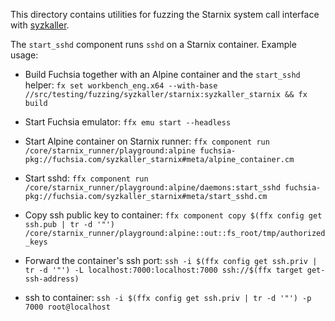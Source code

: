 This directory contains utilities for fuzzing the Starnix system call interface
with [syzkaller](https://github.com/google/syzkaller).

The `start_sshd` component runs `sshd` on a Starnix container. Example usage:

- Build Fuchsia together with an Alpine container and the `start_sshd` helper: `fx set workbench_eng.x64 --with-base //src/testing/fuzzing/syzkaller/starnix:syzkaller_starnix && fx build`

- Start Fuchsia emulator: `ffx emu start --headless`

- Start Alpine container on Starnix runner: `ffx component run /core/starnix_runner/playground:alpine fuchsia-pkg://fuchsia.com/syzkaller_starnix#meta/alpine_container.cm`

- Start sshd: `ffx component run /core/starnix_runner/playground:alpine/daemons:start_sshd fuchsia-pkg://fuchsia.com/syzkaller_starnix#meta/start_sshd.cm`

- Copy ssh public key to container: `ffx component copy $(ffx config get ssh.pub | tr -d '"') /core/starnix_runner/playground:alpine::out::fs_root/tmp/authorized_keys`

- Forward the container's ssh port: `ssh -i $(ffx config get ssh.priv | tr -d '"') -L localhost:7000:localhost:7000 ssh://$(ffx target get-ssh-address)`

- ssh to container: `ssh -i $(ffx config get ssh.priv | tr -d '"') -p 7000 root@localhost`
